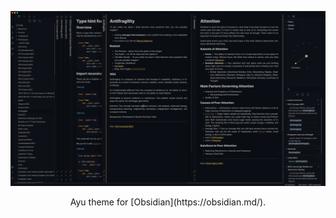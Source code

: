 ![](media/screenshot.png)

<div align="center"> Ayu theme for [Obsidian](https://obsidian.md/). </div>
